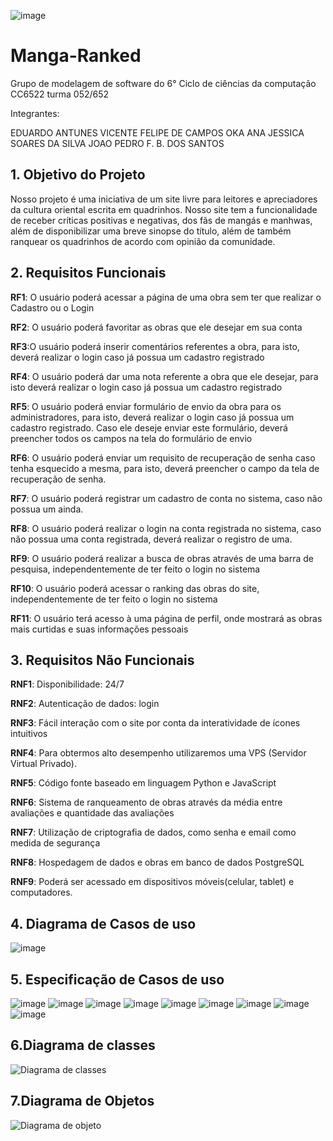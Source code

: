 ![image](https://github.com/EduardoAVicente/Manga-Ranked/assets/97367813/3e883716-650b-45dd-844d-989cf04f0096)


# Manga-Ranked
Grupo de modelagem de software do 6° Ciclo de ciências da computação CC6522 turma 052/652

Integrantes:

EDUARDO ANTUNES VICENTE 
FELIPE DE CAMPOS OKA
ANA JESSICA SOARES DA SILVA
JOAO PEDRO F. B. DOS SANTOS


## 1.	Objetivo do Projeto
Nosso projeto é uma iniciativa de um site livre para leitores e apreciadores da cultura oriental escrita em quadrinhos. Nosso site tem a funcionalidade de receber críticas positivas e negativas, dos fãs de mangás e manhwas, além de disponibilizar uma breve sinopse do título, além de também ranquear os quadrinhos de acordo com opinião da comunidade.

## 2.	Requisitos Funcionais
**RF1**: O usuário poderá acessar a página de uma obra sem ter que realizar o Cadastro ou o Login

**RF2**: O usuário poderá favoritar as obras que ele desejar em sua conta

**RF3**:O usuário poderá inserir comentários referentes a obra, para isto, deverá realizar o login caso já possua um cadastro registrado

**RF4**: O usuário poderá dar uma nota referente a obra que ele desejar, para isto deverá realizar o login caso já possua um cadastro registrado

**RF5**: O usuário poderá enviar formulário de envio da obra para os administradores, para isto, deverá realizar o login caso já possua um cadastro registrado. Caso ele deseje enviar este formulário, deverá preencher todos os campos na tela do formulário de envio

**RF6**: O usuário poderá enviar um requisito de recuperação de senha caso tenha esquecido a mesma, para isto, deverá preencher o campo da tela de recuperação de senha.

**RF7**: O usuário poderá registrar um cadastro de conta no sistema, caso não possua um ainda.

**RF8**: O usuário poderá realizar o login na conta registrada no sistema, caso não possua uma conta registrada, deverá realizar o registro de uma.

**RF9**: O usuário poderá realizar a busca de obras através de uma barra de pesquisa, independentemente de ter feito o login no sistema

**RF10**: O usuário poderá acessar o ranking das obras do site, independentemente de ter feito o login no sistema

**RF11**: O usuário terá acesso à uma página de perfil, onde mostrará as obras mais curtidas e suas informações pessoais

## 3.	Requisitos Não Funcionais
**RNF1**: Disponibilidade: 24/7

**RNF2**: Autenticação de dados: login

**RNF3**: Fácil interação com o site por conta da interatividade de ícones intuitivos

**RNF4**: Para obtermos alto desempenho utilizaremos uma VPS (Servidor Virtual Privado).

**RNF5**: Código fonte baseado em linguagem Python e JavaScript

**RNF6**: Sistema de ranqueamento de obras através da média entre avaliações e quantidade das avaliações

**RNF7**: Utilização de criptografia de dados, como senha e email como medida de segurança

**RNF8**: Hospedagem de dados e obras em banco de dados PostgreSQL

**RNF9**: Poderá ser acessado em dispositivos móveis(celular, tablet) e computadores.

## 4.	Diagrama de Casos de uso
 
![image](https://github.com/EduardoAVicente/Manga-Ranked/assets/92233185/dabe0902-6b52-4127-baa6-ea550cd33c66)

## 5.	Especificação de Casos de uso

![image](https://github.com/EduardoAVicente/Manga-Ranked/assets/92233185/6ae464b1-ce9a-4c5a-80c8-23bb7bfb8430)
![image](https://github.com/EduardoAVicente/Manga-Ranked/assets/92233185/91834e13-018c-4fc7-ac29-b72503960a4d)
![image](https://github.com/EduardoAVicente/Manga-Ranked/assets/92233185/58e054aa-328d-4eb4-a52d-34fbb1086472)
![image](https://github.com/EduardoAVicente/Manga-Ranked/assets/92233185/f843bb9c-7562-4d53-af28-a2472f5a11ae)
![image](https://github.com/EduardoAVicente/Manga-Ranked/assets/92233185/80409698-6f05-4a01-9010-5cd4fce5472d)
![image](https://github.com/EduardoAVicente/Manga-Ranked/assets/92233185/6426c4e6-d6cc-4f68-aaa9-0dce1caf5b37)
![image](https://github.com/EduardoAVicente/Manga-Ranked/assets/92233185/805f0de0-aacf-4b73-a05d-aaf55c35adf6)
![image](https://github.com/EduardoAVicente/Manga-Ranked/assets/92233185/2cb127e9-f7be-4526-bd1b-902a3fdc749d)
![image](https://github.com/EduardoAVicente/Manga-Ranked/assets/92233185/b4c0f657-2b46-4c0c-9512-ef3f9d95c3b6)

## 6.Diagrama de classes

![Diagrama de classes](https://github.com/EduardoAVicente/Manga-Ranked/assets/92650933/02f1d429-200a-4c7a-b811-57d5849b300d)

## 7.Diagrama de Objetos

![Diagrama de objeto](https://github.com/EduardoAVicente/Manga-Ranked/assets/97367813/ee5b77fa-1fd4-402e-ada1-54e7bee6a7e4)



